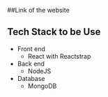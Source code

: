##Link of the website

## Tech Stack to be Use

- Front end
  - React with Reactstrap
- Back end
  - NodeJS
- Database
  - MongoDB

